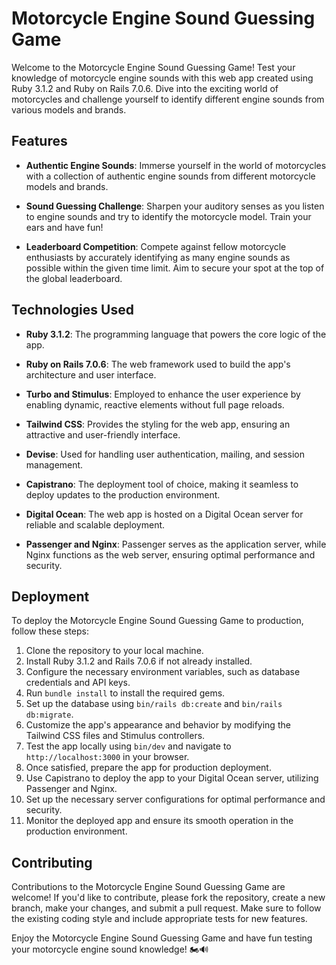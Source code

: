 # Motorcycle Engine Sound Guessing Game

Welcome to the Motorcycle Engine Sound Guessing Game! Test your knowledge of motorcycle engine sounds with this web app created using Ruby 3.1.2 and Ruby on Rails 7.0.6. Dive into the exciting world of motorcycles and challenge yourself to identify different engine sounds from various models and brands.

## Features

- **Authentic Engine Sounds**: Immerse yourself in the world of motorcycles with a collection of authentic engine sounds from different motorcycle models and brands.

- **Sound Guessing Challenge**: Sharpen your auditory senses as you listen to engine sounds and try to identify the motorcycle model. Train your ears and have fun!

- **Leaderboard Competition**: Compete against fellow motorcycle enthusiasts by accurately identifying as many engine sounds as possible within the given time limit. Aim to secure your spot at the top of the global leaderboard.

## Technologies Used

- **Ruby 3.1.2**: The programming language that powers the core logic of the app.

- **Ruby on Rails 7.0.6**: The web framework used to build the app's architecture and user interface.

- **Turbo and Stimulus**: Employed to enhance the user experience by enabling dynamic, reactive elements without full page reloads.

- **Tailwind CSS**: Provides the styling for the web app, ensuring an attractive and user-friendly interface.

- **Devise**: Used for handling user authentication, mailing, and session management.

- **Capistrano**: The deployment tool of choice, making it seamless to deploy updates to the production environment.

- **Digital Ocean**: The web app is hosted on a Digital Ocean server for reliable and scalable deployment.

- **Passenger and Nginx**: Passenger serves as the application server, while Nginx functions as the web server, ensuring optimal performance and security.

## Deployment

To deploy the Motorcycle Engine Sound Guessing Game to production, follow these steps:

1. Clone the repository to your local machine.
2. Install Ruby 3.1.2 and Rails 7.0.6 if not already installed.
3. Configure the necessary environment variables, such as database credentials and API keys.
4. Run `bundle install` to install the required gems.
5. Set up the database using `bin/rails db:create` and `bin/rails db:migrate`.
6. Customize the app's appearance and behavior by modifying the Tailwind CSS files and Stimulus controllers.
7. Test the app locally using `bin/dev` and navigate to `http://localhost:3000` in your browser.
8. Once satisfied, prepare the app for production deployment.
9. Use Capistrano to deploy the app to your Digital Ocean server, utilizing Passenger and Nginx.
10. Set up the necessary server configurations for optimal performance and security.
11. Monitor the deployed app and ensure its smooth operation in the production environment.

## Contributing

Contributions to the Motorcycle Engine Sound Guessing Game are welcome! If you'd like to contribute, please fork the repository, create a new branch, make your changes, and submit a pull request. Make sure to follow the existing coding style and include appropriate tests for new features.

Enjoy the Motorcycle Engine Sound Guessing Game and have fun testing your motorcycle engine sound knowledge! 🏍️🔊
